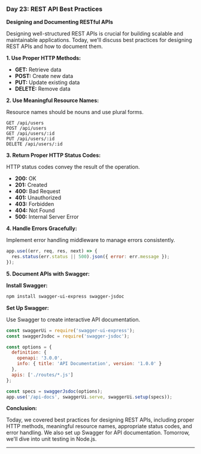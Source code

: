 ### Day 23: REST API Best Practices

**Designing and Documenting RESTful APIs**

Designing well-structured REST APIs is crucial for building scalable and maintainable applications. Today, we'll discuss best practices for designing REST APIs and how to document them.

**1. Use Proper HTTP Methods:**

- **GET:** Retrieve data
- **POST:** Create new data
- **PUT:** Update existing data
- **DELETE:** Remove data

**2. Use Meaningful Resource Names:**

Resource names should be nouns and use plural forms.

```plaintext
GET /api/users
POST /api/users
GET /api/users/:id
PUT /api/users/:id
DELETE /api/users/:id
```

**3. Return Proper HTTP Status Codes:**

HTTP status codes convey the result of the operation.

- **200:** OK
- **201:** Created
- **400:** Bad Request
- **401:** Unauthorized
- **403:** Forbidden
- **404:** Not Found
- **500:** Internal Server Error

**4. Handle Errors Gracefully:**

Implement error handling middleware to manage errors consistently.

```javascript
app.use((err, req, res, next) => {
  res.status(err.status || 500).json({ error: err.message });
});
```

**5. Document APIs with Swagger:**

**Install Swagger:**

```bash
npm install swagger-ui-express swagger-jsdoc
```

**Set Up Swagger:**

Use Swagger to create interactive API documentation.

```javascript
const swaggerUi = require('swagger-ui-express');
const swaggerJsdoc = require('swagger-jsdoc');

const options = {
  definition: {
    openapi: '3.0.0',
    info: { title: 'API Documentation', version: '1.0.0' }
  },
  apis: ['./routes/*.js']
};

const specs = swaggerJsdoc(options);
app.use('/api-docs', swaggerUi.serve, swaggerUi.setup(specs));
```

**Conclusion:**

Today, we covered best practices for designing REST APIs, including proper HTTP methods, meaningful resource names, appropriate status codes, and error handling. We also set up Swagger for API documentation. Tomorrow, we'll dive into unit testing in Node.js.

---

